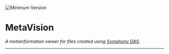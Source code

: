 ![Minimum Version](https://img.shields.io/badge/Requires%20MATLAB-2018a%2B-orange.svg?style=plastic)

# MetaVision
*A metainformation viewer for files created using [Symphony DAS](https://symphony-das.github.io/).*

---
